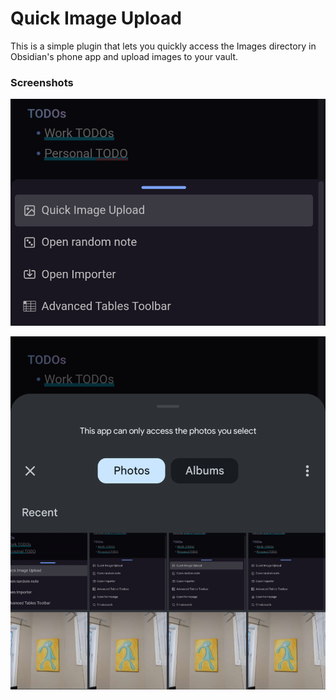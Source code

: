 # Quick Image Upload

This is a simple plugin that lets you quickly access the Images directory in Obsidian's phone app and upload images to your vault.

### Screenshots

![ImageUpload](images/ImageUpload.png)

![ImageUpload2](images/ImageUpload2.png)
